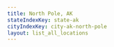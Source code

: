 ```yaml
---
title: North Pole, AK
stateIndexKey: state-ak
cityIndexKey: city-ak-north-pole
layout: list_all_locations
---
```

